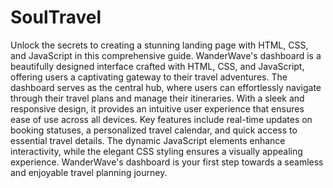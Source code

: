 # SoulTravel
Unlock the secrets to creating a stunning landing page with HTML, CSS, and JavaScript in this comprehensive guide.
WanderWave's dashboard is a beautifully designed interface crafted with HTML, CSS, and JavaScript, offering users a captivating gateway to their travel adventures. The dashboard serves as the central hub, where users can effortlessly navigate through their travel plans and manage their itineraries. With a sleek and responsive design, it provides an intuitive user experience that ensures ease of use across all devices. Key features include real-time updates on booking statuses, a personalized travel calendar, and quick access to essential travel details. The dynamic JavaScript elements enhance interactivity, while the elegant CSS styling ensures a visually appealing experience. WanderWave's dashboard is your first step towards a seamless and enjoyable travel planning journey.
